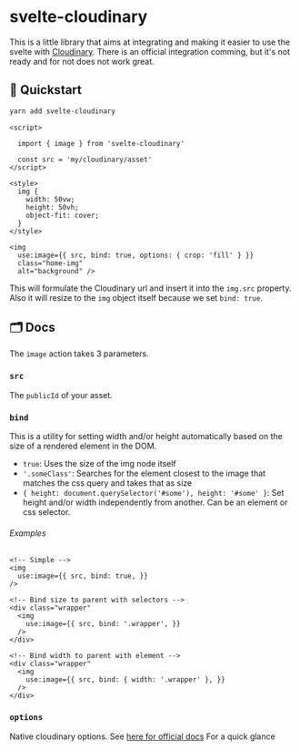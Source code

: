 # svelte-cloudinary

This is a little library that aims at integrating and making it easier to use the svelte with [Cloudinary](https://cloudinary.com/).
There is an official integration comming, but it's not ready and for not does not work great.

## 🚀 Quickstart

```bash
yarn add svelte-cloudinary
```

```svelte
<script>

  import { image } from 'svelte-cloudinary'

  const src = 'my/cloudinary/asset'
</script>

<style>
  img {
    width: 50vw;
    height: 50vh;
    object-fit: cover;
  }
</style>

<img
  use:image={{ src, bind: true, options: { crop: 'fill' } }}
  class="home-img"
  alt="background" />
```

This will formulate the Cloudinary url and insert it into the `img.src` property.
Also it will resize to the `img` object itself because we set `bind: true`.

## 🗂 Docs

The `image` action takes 3 parameters.

### `src`

The `publicId` of your asset.

### `bind`

This is a utility for setting width and/or height automatically based on the size of a rendered element in the DOM.

- `true`: Uses the size of the img node itself
- `'.someClass'`: Searches for the element closest to the image that matches the css query and takes that as size
- `{ height: document.querySelector('#some'), height: '#some' }`: Set height and/or width independently from another. Can be an element or css selector.

###### Examples

```svelte
<!-- Simple -->
<img
  use:image={{ src, bind: true, }}
/>
```

```svelte
<!-- Bind size to parent with selectors -->
<div class="wrapper"
  <img
    use:image={{ src, bind: '.wrapper', }}
  />
</div>
```

```svelte
<!-- Bind width to parent with element -->
<div class="wrapper"
  <img
    use:image={{ src, bind: { width: '.wrapper' }, }}
  />
</div>
```

### `options`

Native cloudinary options. See [here for official docs](https://cloudinary.com/documentation/image_transformations)
For a quick glance
